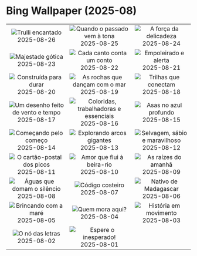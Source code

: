 # Bing Wallpaper (2025-08)

|  |  |  |
|:---:|:---:|:---:|
| ![](https://www.bing.com/th?id=OHR.TrulliHouses_PT-BR9475692206_400x240.jpg "Trulli encantado") 2025-08-26 | ![](https://www.bing.com/th?id=OHR.YellowstoneRiver_PT-BR9693937277_400x240.jpg "Quando o passado vem à tona") 2025-08-25 | ![](https://www.bing.com/th?id=OHR.Pepalantus_PT-BR6960217232_400x240.jpg "A força da delicadeza") 2025-08-24 |
| ![](https://www.bing.com/th?id=OHR.SaintBarbaras_PT-BR9908756704_400x240.jpg "Majestade gótica") 2025-08-23 | ![](https://www.bing.com/th?id=OHR.DiaFolk_PT-BR5591184698_400x240.jpg "Cada canto conta um conto") 2025-08-22 | ![](https://www.bing.com/th?id=OHR.WheatearBird_PT-BR5430723539_400x240.jpg "Empoleirado e alerta") 2025-08-21 |
| ![](https://www.bing.com/th?id=OHR.CitadelBonifacio_PT-BR4689124587_400x240.jpg "Construída para durar") 2025-08-20 | ![](https://www.bing.com/th?id=OHR.GipuzcoaSummer_PT-BR3784755779_400x240.jpg "As rochas que dançam com o mar") 2025-08-19 | ![](https://www.bing.com/th?id=OHR.AvalancheLake_PT-BR3490746058_400x240.jpg "Trilhas que conectam") 2025-08-18 |
| ![](https://www.bing.com/th?id=OHR.Jeribeach_PT-BR3080165878_400x240.jpg "Um desenho feito de vento e tempo") 2025-08-17 | ![](https://www.bing.com/th?id=OHR.ColorfulBeehives_PT-BR1350605096_400x240.jpg "Coloridas, trabalhadoras e essenciais") 2025-08-16 | ![](https://www.bing.com/th?id=OHR.SpottedEagleRay_PT-BR1035439304_400x240.jpg "Asas no azul profundo") 2025-08-15 |
| ![](https://www.bing.com/th?id=OHR.PizNairPeak_PT-BR9393263322_400x240.jpg "Começando pelo começo") 2025-08-14 | ![](https://www.bing.com/th?id=OHR.CoronaArch_PT-BR8379386277_400x240.jpg "Explorando arcos gigantes") 2025-08-13 | ![](https://www.bing.com/th?id=OHR.KenyaElephants_PT-BR8192553536_400x240.jpg "Selvagem, sábio e maravilhoso") 2025-08-12 |
| ![](https://www.bing.com/th?id=OHR.SantaMaddalena_PT-BR8037703771_400x240.jpg "O cartão-postal dos picos") 2025-08-11 | ![](https://www.bing.com/th?id=OHR.DiaPais_PT-BR3238446689_400x240.jpg "Amor que flui à beira-rio") 2025-08-10 | ![](https://www.bing.com/th?id=OHR.MaoriRock_PT-BR7824460813_400x240.jpg "As raízes do amanhã") 2025-08-09 |
| ![](https://www.bing.com/th?id=OHR.IguazuArgentina_PT-BR7659880739_400x240.jpg "Águas que domam o silêncio") 2025-08-08 | ![](https://www.bing.com/th?id=OHR.GasparillaLight_PT-BR0335671188_400x240.jpg "Código costeiro") 2025-08-07 | ![](https://www.bing.com/th?id=OHR.BabyLemur_PT-BR1048379663_400x240.jpg "Nativo de Madagascar") 2025-08-06 |
| ![](https://www.bing.com/th?id=OHR.CaliforniaTidepool_PT-BR9575263840_400x240.jpg "Brincando com a maré") 2025-08-05 | ![](https://www.bing.com/th?id=OHR.LaplandOwl_PT-BR9387648835_400x240.jpg "Quem mora aqui?") 2025-08-04 | ![](https://www.bing.com/th?id=OHR.DiaCapoeirista_PT-BR1567987361_400x240.jpg "História em movimento") 2025-08-03 |
| ![](https://www.bing.com/th?id=OHR.RotatoriaLetras_PT-BR3269837053_400x240.jpg "O nó das letras") 2025-08-02 | ![](https://www.bing.com/th?id=OHR.EdinburghFringe_PT-BR1616898906_400x240.jpg "Espere o inesperado!") 2025-08-01 |  |
